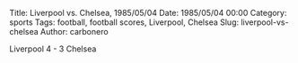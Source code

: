 Title: Liverpool vs. Chelsea, 1985/05/04
Date: 1985/05/04 00:00
Category: sports
Tags: football, football scores, Liverpool, Chelsea
Slug: liverpool-vs-chelsea
Author: carbonero


Liverpool 4 - 3 Chelsea
